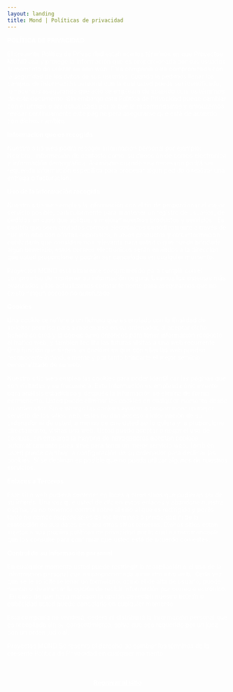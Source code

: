 ```yaml
---
layout: landing
title: Mond | Políticas de privacidad
---
```


<div class="section padding-top-big background-gradient-light" id="privacy_policy">
	<div class="container">
		<div class="row">
			<div class="col-md-12" style="color: #fff !important;">
				<p><strong>POLÍTICA DE PRIVACIDAD</strong></p>
				<p>
					El presente Política de Privacidad establece los términos en que Proyectos MOND usa y protege la
					información que es proporcionada por sus usuarios al momento de utilizar su sitio web. Esta compañía está
					comprometida con la seguridad de los datos de sus usuarios. Cuando le pedimos llenar los campos de
					información personal con la cual usted pueda ser identificado, lo hacemos asegurando que sólo se empleará
					de acuerdo con los términos de este documento. Sin embargo esta Política de Privacidad puede cambiar con el
					tiempo o ser actualizada por lo que le recomendamos y enfatizamos revisar continuamente esta página para
					asegurarse que está de acuerdo con dichos cambios.</p><p><strong>Información que es recogida</strong>
				</p>
				<p>
					Nuestro sitio web podrá recoger información personal por ejemplo: Nombre,&nbsp; información de contacto
					como&nbsp; su dirección de correo electrónica e información demográfica. Así mismo cuando sea necesario
					podrá ser requerida información específica para procesar algún pedido o realizar una entrega o
					facturación.
				</p>
				<p>
					<strong>Uso de la información recogida</strong></p><p>Nuestro sitio web emplea la información con el fin de
					proporcionar el mejor servicio posible, particularmente para mantener un registro de usuarios, de pedidos
					en caso que aplique, y mejorar nuestros productos y servicios. &nbsp;Es posible que sean enviados correos
					electrónicos periódicamente a través de nuestro sitio con ofertas especiales, nuevos productos y otra
					información publicitaria que consideremos relevante para usted o que pueda brindarle algún beneficio, estos
					correos electrónicos serán enviados a la dirección que usted proporcione y podrán ser cancelados en
					cualquier momento.
				</p>
				<p>
					Proyectos MOND está altamente comprometido para cumplir con el compromiso de mantener su información
					segura. Usamos los sistemas más avanzados y los actualizamos constantemente para asegurarnos que no exista
					ningún acceso no autorizado.</p><p><strong>Cookies</strong></p><p>Una cookie se refiere a un fichero que es
					enviado con la finalidad de solicitar permiso para almacenarse en su ordenador, al aceptar dicho fichero se
					crea y la cookie sirve entonces para tener información respecto al tráfico web, y también facilita las
					futuras visitas a una web recurrente. Otra función que tienen las cookies es que con ellas las web pueden
					reconocerte individualmente y por tanto brindarte el mejor servicio personalizado de su web.
				</p>
				<p>
					Nuestro sitio web emplea las cookies para poder identificar las páginas que son visitadas y su frecuencia.
					Esta información es empleada únicamente para análisis estadístico y después la información se elimina de
					forma permanente. Usted puede eliminar las cookies en cualquier momento desde su ordenador. Sin embargo las
					cookies ayudan a proporcionar un mejor servicio de los sitios web, estás no dan acceso a información de su
					ordenador ni de usted, a menos de que usted así lo quiera y la proporcione directamente, visitas una web.
					Usted puede aceptar o negar el uso de cookies, sin embargo la mayoría de navegadores aceptan cookies
					automáticamente pues sirve para tener un mejor servicio web. También usted puede cambiar la configuración
					de su ordenador para declinar las cookies. Si se declinan es posible que no pueda utilizar algunos de
					nuestros servicios.
				</p>
				<p>
					<strong>Enlaces a Terceros</strong></p><p>Este sitio web pudiera contener en laces a otros sitios que
					pudieran ser de su interés. Una vez que usted de clic en estos enlaces y abandone nuestra página, ya no
					tenemos control sobre al sitio al que es redirigido y por lo tanto no somos responsables de los términos o
					privacidad ni de la protección de sus datos en esos otros sitios terceros. Dichos sitios están sujetos a
					sus propias políticas de privacidad por lo cual es recomendable que los consulte para confirmar que usted
					está de acuerdo con estas.</p><p><strong>Control de su información personal</strong></p><p>En cualquier
					momento usted puede restringir la recopilación o el uso de la información personal que es proporcionada a
					nuestro sitio web.&nbsp; Cada vez que se le solicite rellenar un formulario, como el de alta de usuario,
					puede marcar o desmarcar la opción de recibir información por correo electrónico. &nbsp;En caso de que haya
					marcado la opción de recibir nuestro boletín o publicidad usted puede cancelarla en cualquier momento.
				</p>
				<p>
					Esta compañía no venderá, cederá ni distribuirá la información personal que es recopilada sin su
					consentimiento, salvo que sea requerido por un juez con un orden judicial.</p><p>Proyectos MOND Se reserva
					el derecho de cambiar los términos de la presente Política de Privacidad en cualquier momento.
				</p>
				<p style="text-align: center; margin: 50px 0;">
					<a class="btn btn-primary m-0 js-tilt" style="color: #fff !important;" href="https://mondigitals.com">
						<strong>Regresar al sitio</strong>
					</a>
				</p>
			</div>
		</div>
	</div>
</div>
